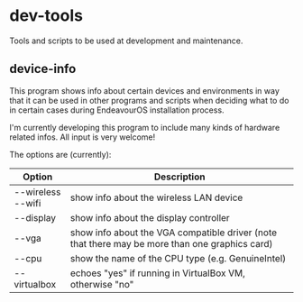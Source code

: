 # dev-tools
Tools and scripts to be used at development and maintenance.

## device-info
This program shows info about certain devices and environments in way that
it can be used in other programs and scripts when deciding what to do in certain cases
during EndeavourOS installation process.

I'm currently developing this program to include many kinds of hardware related infos.
All input is very welcome!

The options are (currently):

Option | Description
--- | ---
--wireless<br>--wifi | show info about the wireless LAN device
--display | show info about the display controller
--vga | show info about the VGA compatible driver (note that there may be more than one graphics card)
--cpu | show the name of the CPU type (e.g. GenuineIntel)
--virtualbox | echoes "yes" if running in VirtualBox VM, otherwise "no"

